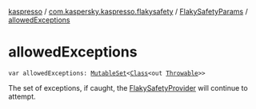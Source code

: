 [kaspresso](../../index.md) / [com.kaspersky.kaspresso.flakysafety](../index.md) / [FlakySafetyParams](index.md) / [allowedExceptions](./allowed-exceptions.md)

# allowedExceptions

`var allowedExceptions: `[`MutableSet`](https://kotlinlang.org/api/latest/jvm/stdlib/kotlin.collections/-mutable-set/index.html)`<`[`Class`](https://developer.android.com/reference/java/lang/Class.html)`<out `[`Throwable`](https://kotlinlang.org/api/latest/jvm/stdlib/kotlin/-throwable/index.html)`>>`

The set of exceptions, if caught, the [FlakySafetyProvider](../-flaky-safety-provider/index.md) will continue to attempt.

